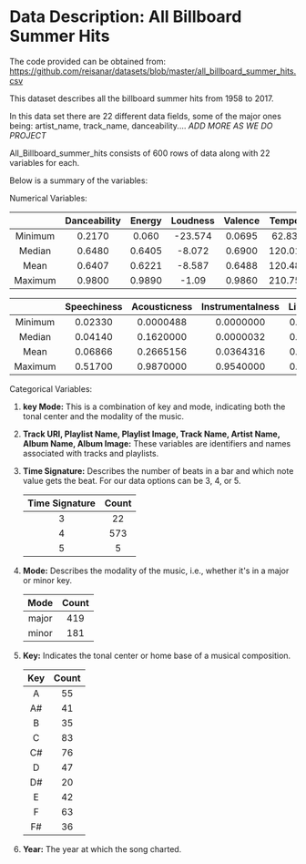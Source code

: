 # Data Description: All Billboard Summer Hits

The code provided can be obtained from:
<https://github.com/reisanar/datasets/blob/master/all_billboard_summer_hits.csv>

This dataset describes all the billboard summer hits from 1958 to 2017.

In this data set there are 22 different data fields, some of the major ones being: artist_name, track_name, danceability.... *ADD MORE AS WE DO PROJECT*


All_Billboard_summer_hits consists of 600 rows of data along with 22 variables for each. 

Below is a summary of the variables:

Numerical Variables:

|               | Danceability      | Energy             | Loudness           | Valence            | Tempo             |
|:-------------:|:-----------------:|:------------------:|:------------------:|:------------------:|:------------------:|
| Minimum       | 0.2170            | 0.060              | -23.574            | 0.0695             | 62.83             |
| Median        | 0.6480            | 0.6405             | -8.072             | 0.6900             | 120.01            |
| Mean          | 0.6407            | 0.6221             | -8.587             | 0.6488             | 120.48            |
| Maximum       | 0.9800            | 0.9890             | -1.09              | 0.9860             | 210.75            |


|               | Speechiness      | Acousticness      | Instrumentalness  | Liveness          | Duration_ms       |
|:-------------:|:----------------:|:-----------------:|:-----------------:|:------------------:|:------------------:|
| Minimum       | 0.02330          | 0.0000488          | 0.0000000         | 0.02480           | 103386            |
| Median        | 0.04140          | 0.1620000          | 0.0000032         | 0.12400           | 226926            |
| Mean          | 0.06866          | 0.2665156          | 0.0364316         | 0.17979           | 229434            |
| Maximum       | 0.51700          | 0.9870000          | 0.9540000         | 0.98900           | 557293            |



Categorical Variables:

1. **key Mode:** This is a combination of key and mode, indicating both the tonal center and the modality of the music.

2. **Track URI, Playlist Name, Playlist Image, Track Name, Artist Name, Album Name, Album Image:** These variables are identifiers and names associated with tracks and playlists.

3. **Time Signature:** Describes the number of beats in a bar and which note value gets the beat. For our data options can be 3, 4, or 5.

   | Time Signature | Count |
   |:--------------:|:-----:|
   |       3        |  22   |
   |       4        | 573   |
   |       5        |   5   |

4. **Mode:** Describes the modality of the music, i.e., whether it's in a major or minor key.

   | Mode  | Count |
   |:-----:|:-----:|
   | major |  419  |
   | minor |  181  |

6. **Key:** Indicates the tonal center or home base of a musical composition.

   | Key | Count |
   |:---:|:-----:|
   |  A  |   55  |
   | A#  |   41  |
   |  B  |   35  |
   |  C  |   83  |
   | C#  |   76  |
   |  D  |   47  |
   | D#  |   20  |
   |  E  |   42  |
   |  F  |   63  |
   | F#  |   36  |

7. **Year:** The year at which the song charted.

